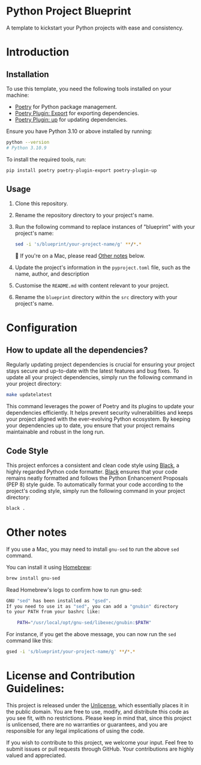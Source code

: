 # Python Project Blueprint

A template to kickstart your Python projects with ease and consistency.

# Introduction 

## Installation

To use this template, you need the following tools installed on your machine:

- [Poetry](https://python-poetry.org) for Python package management.
- [Poetry Plugin: Export](https://github.com/python-poetry/poetry-plugin-export)
for exporting dependencies.
- [Poetry Plugin: up](https://github.com/MousaZeidBaker/poetry-plugin-up)
for updating dependencies.

Ensure you have Python 3.10 or above installed by running:

```bash
python --version
# Python 3.10.9
```

To install the required tools, run:

```bash
pip install poetry poetry-plugin-export poetry-plugin-up
```

## Usage

1. Clone this repository.
2. Rename the repository directory to your project's name.
3. Run the following command to replace instances of "blueprint" with your
   project's name:

   ```bash
   sed -i 's/blueprint/your-project-name/g' **/*.*
   ```

   🚨 If you're on a Mac, please read [Other notes](#other-notes) below.

4. Update the project's information in the `pyproject.toml` file, such as the
   name, author, and description
6. Customise the `README.md` with content relevant to your project.
7. Rename the `blueprint` directory within the `src` directory with your
   project's name.

# Configuration

## How to update all the dependencies?

Regularly updating project dependencies is crucial for ensuring your project 
stays secure and up-to-date with the latest features and bug fixes. To update 
all your project dependencies, simply run the following command in your 
project directory:

```bash
make updatelatest
```

This command leverages the power of Poetry and its plugins to update your 
dependencies efficiently. It helps prevent security vulnerabilities and keeps 
your project aligned with the ever-evolving Python ecosystem. By keeping your 
dependencies up to date, you ensure that your project remains maintainable and 
robust in the long run.

## Code Style

This project enforces a consistent and clean code style using 
[Black](https://github.com/psf/black), a highly regarded Python code formatter. 
[Black](https://github.com/psf/black) ensures that your code remains neatly formatted 
and follows the Python Enhancement Proposals (PEP 8) style guide. To automatically 
format your code according to the project's coding style, simply run the following 
command in your project directory:

```bash
black .
```

# Other notes

If you use a Mac, you may need to install `gnu-sed` to run the above `sed` command.

You can install it using [Homebrew](http://brew.sh):

```bash
brew install gnu-sed
```

Read Homebrew's logs to confirm how to run gnu-sed:

```bash
GNU "sed" has been installed as "gsed".
If you need to use it as "sed", you can add a "gnubin" directory
to your PATH from your bashrc like:

    PATH="/usr/local/opt/gnu-sed/libexec/gnubin:$PATH"
```

For instance, if you get the above message, you can now run the `sed` command like this:

```bash
gsed -i 's/blueprint/your-project-name/g' **/*.*
```

# License and Contribution Guidelines:

This project is released under the [Unlicense](https://unlicense.org/), which 
essentially places it in the public domain. You are free to use, modify, and distribute 
this code as you see fit, with no restrictions. Please keep in mind that, since this 
project is unlicensed, there are no warranties or guarantees, and you are responsible 
for any legal implications of using the code.

If you wish to contribute to this project, we welcome your input. Feel free to submit 
issues or pull requests through GitHub. Your contributions are highly valued and appreciated.

